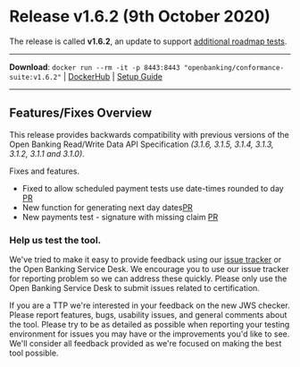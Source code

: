# Release v1.6.2 (9th October 2020)

The release is called **v1.6.2**, an update to support [additional roadmap tests](https://openbanking.atlassian.net/wiki/spaces/DZ/pages/1564083551/OBIE+Functional+Conformance+Tool+Roadmap).

---
**Download**: `docker run --rm -it -p 8443:8443 "openbanking/conformance-suite:v1.6.2"` | [DockerHub](https://hub.docker.com/r/openbanking/conformance-suite) | [Setup Guide](https://github.com/OpenBankingUK/conformance-suite/blob/develop/docs/setup-guide.md)

---

## Features/Fixes Overview

This release provides backwards compatibility with previous versions of the Open Banking Read/Write Data API Specification *(3.1.6, 3.1.5, 3.1.4, 3.1.3, 3.1.2, 3.1.1 and 3.1.0)*.

Fixes and features.

* Fixed to allow scheduled payment tests use date-times rounded to day [PR](https://bitbucket.org/openbankingteam/conformance-suite/pull-requests/569)
* New function for generating next day dates[PR](https://bitbucket.org/openbankingteam/conformance-suite/pull-requests/569)
* New payments test - signature with missing claim [PR](https://bitbucket.org/openbankingteam/conformance-suite/pull-requests/569)


### Help us test the tool.

We've tried to make it easy to provide feedback using our [issue tracker](https://bitbucket.org/openbankingteam/conformance-suite/issues?status=new&status=open) or the Open Banking Service Desk. We encourage you to use our issue tracker for reporting problem so we can address these quickly. Please only use the Open Banking Service Desk to submit issues related to certification.

If you are a TTP we're interested in your feedback on the new JWS checker. Please report features, bugs, usability issues, and general comments about the tool. Please try to be as detailed as possible when reporting your testing environment for issues you may have or the improvements you'd like to see. We'll consider all feedback provided as we're focused on making the best tool possible.